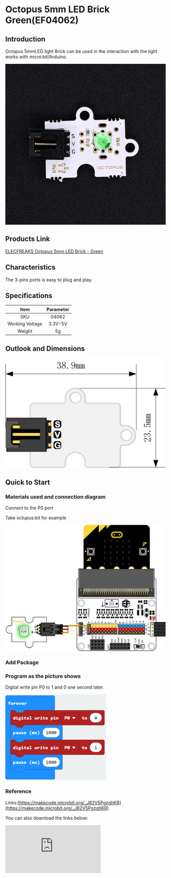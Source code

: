# Octopus 5mm LED Brick  Green(EF04062)

## Introduction

Octopus 5mmLED light Brick can be used in the interaction with the light works with micro:bit/Arduino.

 ![](./images/SNPuLwe.jpg)

## Products Link

[ELECFREAKS Octopus 5mm LED Brick - Green](https://shop.elecfreaks.com/products/elecfreaks-octopus-5mm-led-brick-green?_pos=1&_sid=5e5625d1a&_ss=r)

## Characteristics

 The 3-pins ports is easy to plug and play.

## Specifications


Item | Parameter
:-: | :-:
SKU|04062
Working Voltage|3.3V-5V
Weight|5g

## Outlook and Dimensions

 ![](./images/S2mhxLt.png)

## Quick to Start

### Materials used and connection diagram

 Connect to the P0 port

  Take octupus:bit for example

 ![](./images/KsTl0U6.png)

### Add Package

### Program as the picture shows

 Digital write pin P0 to 1 and 0 one second later.

 ![](./images/AAzv9pn.png)

### Reference
Links:[https://makecode.microbit.org/_J82V5PgzghKR](https://makecode.microbit.org/_J82V5PgzghKR)

You can also download the links below:


<div
    style={{
        position: 'relative',
        paddingBottom: '60%',
        overflow: 'hidden',
    }}
>
    <iframe
        src="https://makecode.microbit.org/_DdAU5d4kMJDh"
        frameborder="0"
        sandbox="allow-popups allow-forms allow-scripts allow-same-origin"
        style={{
            position: 'absolute',
            width: '100%',
            height: '100%',
        }}
    />
</div>


### Result
 LED flashes each second.

## Relevant Cases


## Technique Files
